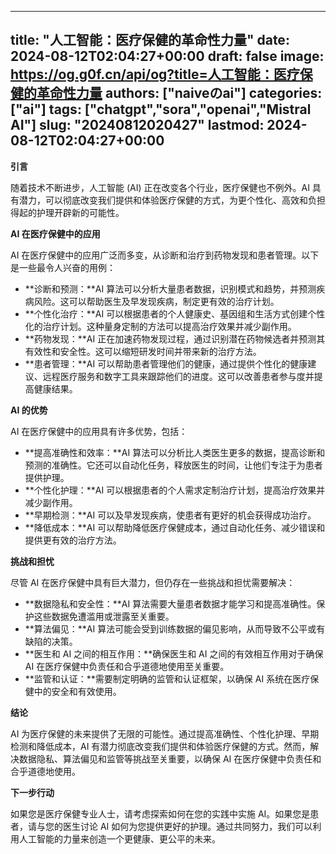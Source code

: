 
---
title: "人工智能：医疗保健的革命性力量"
date: 2024-08-12T02:04:27+00:00
draft: false
image: https://og.g0f.cn/api/og?title=人工智能：医疗保健的革命性力量
authors: ["naiveのai"]
categories: ["ai"]
tags: ["chatgpt","sora","openai","Mistral AI"]
slug: "20240812020427"
lastmod: 2024-08-12T02:04:27+00:00
---
**引言**

随着技术不断进步，人工智能 (AI) 正在改变各个行业，医疗保健也不例外。AI 具有潜力，可以彻底改变我们提供和体验医疗保健的方式，为更个性化、高效和负担得起的护理开辟新的可能性。

**AI 在医疗保健中的应用**

AI 在医疗保健中的应用广泛而多变，从诊断和治疗到药物发现和患者管理。以下是一些最令人兴奋的用例：

* **诊断和预测：**AI 算法可以分析大量患者数据，识别模式和趋势，并预测疾病风险。这可以帮助医生及早发现疾病，制定更有效的治疗计划。
* **个性化治疗：**AI 可以根据患者的个人健康史、基因组和生活方式创建个性化的治疗计划。这种量身定制的方法可以提高治疗效果并减少副作用。
* **药物发现：**AI 正在加速药物发现过程，通过识别潜在药物候选者并预测其有效性和安全性。这可以缩短研发时间并带来新的治疗方法。
* **患者管理：**AI 可以帮助患者管理他们的健康，通过提供个性化的健康建议、远程医疗服务和数字工具来跟踪他们的进度。这可以改善患者参与度并提高健康结果。

**AI 的优势**

AI 在医疗保健中的应用具有许多优势，包括：

* **提高准确性和效率：**AI 算法可以分析比人类医生更多的数据，提高诊断和预测的准确性。它还可以自动化任务，释放医生的时间，让他们专注于为患者提供护理。
* **个性化护理：**AI 可以根据患者的个人需求定制治疗计划，提高治疗效果并减少副作用。
* **早期检测：**AI 可以及早发现疾病，使患者有更好的机会获得成功治疗。
* **降低成本：**AI 可以帮助降低医疗保健成本，通过自动化任务、减少错误和提供更有效的治疗方法。

**挑战和担忧**

尽管 AI 在医疗保健中具有巨大潜力，但仍存在一些挑战和担忧需要解决：

* **数据隐私和安全性：**AI 算法需要大量患者数据才能学习和提高准确性。保护这些数据免遭滥用或泄露至关重要。
* **算法偏见：**AI 算法可能会受到训练数据的偏见影响，从而导致不公平或有缺陷的决策。
* **医生和 AI 之间的相互作用：**确保医生和 AI 之间的有效相互作用对于确保 AI 在医疗保健中负责任和合乎道德地使用至关重要。
* **监管和认证：**需要制定明确的监管和认证框架，以确保 AI 系统在医疗保健中的安全和有效使用。

**结论**

AI 为医疗保健的未来提供了无限的可能性。通过提高准确性、个性化护理、早期检测和降低成本，AI 有潜力彻底改变我们提供和体验医疗保健的方式。然而，解决数据隐私、算法偏见和监管等挑战至关重要，以确保 AI 在医疗保健中负责任和合乎道德地使用。

**下一步行动**

如果您是医疗保健专业人士，请考虑探索如何在您的实践中实施 AI。如果您是患者，请与您的医生讨论 AI 如何为您提供更好的护理。通过共同努力，我们可以利用人工智能的力量来创造一个更健康、更公平的未来。